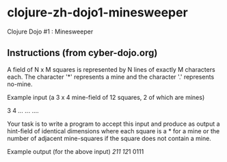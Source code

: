clojure-zh-dojo1-minesweeper
============================

Clojure Dojo #1 : Minesweeper

Instructions (from cyber-dojo.org)
----------------------------------

A field of N x M squares is represented by N lines of 
exactly M characters each. The character '*' represents 
a mine and the character '.' represents no-mine. 

Example input (a 3 x 4 mine-field of 12 squares, 2 of
which are mines)

3 4
*...
..*.
....

Your task is to write a program to accept this input and
produce as output a hint-field of identical dimensions 
where each square is a * for a mine or the number of 
adjacent mine-squares if the square does not contain a mine. 

Example output (for the above input)
*211
12*1
0111
